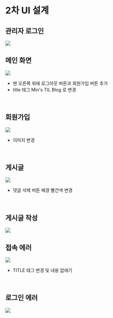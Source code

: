 # 2차 UI 설계

## 관리자 로그인

<img src="../capture/스크린샷 2020-01-14 오후 2.59.07.png">

<br>

## 메인 화면

<img src="../capture/스크린샷 2020-01-14 오후 2.59.47.png">

* 맨 오른쪽 위에 로그아웃 버튼과 회원가입 버튼 추가
* title 태그 Min's TIL Blog 로 변경

<br>

## 회원가입

<img src="../capture/스크린샷 2020-01-14 오후 3.08.15.png">

* 이미지 변경

<br>

## 게시글

<img src="../capture/스크린샷 2020-01-14 오후 3.04.07.png">

* 댓글 삭제 버튼 배경 빨간색 변경

<br>

## 게시글 작성

<img src="../capture/스크린샷 2020-01-14 오후 3.06.01.png">

<br>

## 접속 에러

<img src="../capture/스크린샷 2019-11-18 오후 9.43.04.png">

* TITLE 태그 변경 및 내용 없애기

<br>

## 로그인 에러

<img src="../capture/스크린샷 2020-01-14 오후 3.09.29.png">

